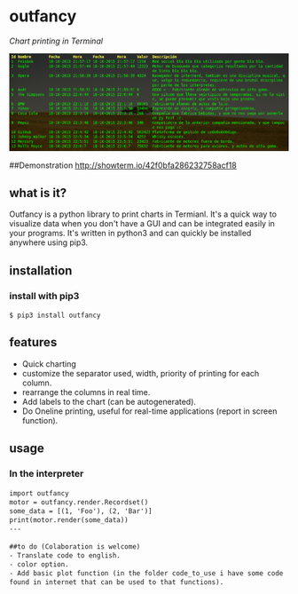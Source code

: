 # outfancy
*Chart printing in Terminal*

<img src='examples/chart_auto.png'>

##Demonstration
http://showterm.io/42f0bfa286232758acf18

## what is it?
Outfancy is a python library to print charts in Termianl. It's a quick way to visualize data when you don't have a GUI and can be integrated easily in your programs. It's written in python3 and can quickly be installed anywhere using pip3.

## installation
### install with pip3
```
$ pip3 install outfancy
```

## features

- Quick charting 
- customize the separator used, width, priority of printing for each column.
- rearrange the columns in real time.
- Add labels to the chart (can be autogenerated).
- Do Oneline printing, useful for real-time applications (report in screen function).

## usage
### In the interpreter
```
import outfancy
motor = outfancy.render.Recordset()
some_data = [(1, 'Foo'), (2, 'Bar')]
print(motor.render(some_data))
---

##to do (Colaboration is welcome)
- Translate code to english.
- color option.
- Add basic plot function (in the folder code_to_use i have some code found in internet that can be used to that functions).
